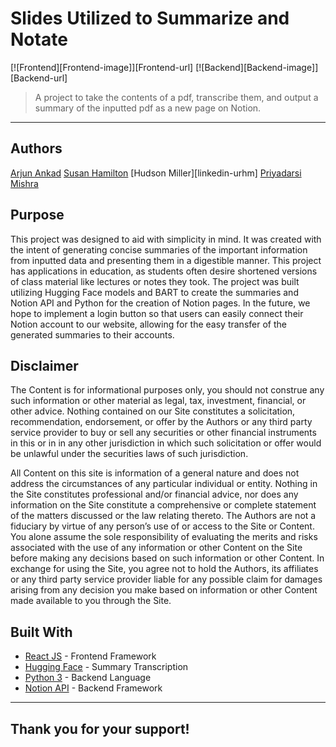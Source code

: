# Slides Utilized to Summarize and Notate
[![Frontend][Frontend-image]][Frontend-url]
[![Backend][Backend-image]][Backend-url]

> A project to take the contents of a pdf, transcribe them, and output a summary of the inputted pdf as a new page on Notion.
---
## Authors

[Arjun Ankad][linkedin-urlar]
[Susan Hamilton][linkedin-urlsh]
[Hudson Miller][linkedin-urhm]
[Priyadarsi Mishra][linkedin-urlp]

## Purpose

This project was designed to aid with simplicity in mind. It was created with the intent of generating concise summaries of the important information from inputted data and presenting them in a digestible manner. This project has applications in education, as students often desire shortened versions of class material like lectures or notes they took. The project was built utilizing Hugging Face models and BART to create the summaries and Notion API and Python for the creation of Notion pages. In the future, we hope to implement a login button so that users can easily connect their Notion account to our website, allowing for the easy transfer of the generated summaries to their accounts.




## Disclaimer
The Content is for informational purposes only, you should not construe any such 
information or other material as legal, tax, investment, financial, or other advice.
Nothing contained on our Site constitutes a solicitation, recommendation, endorsement,
or offer by the Authors or any third party service provider to buy or sell any securities 
or other financial instruments in this or in in any other jurisdiction in which such 
solicitation or offer would be unlawful under the securities laws of such jurisdiction.

All Content on this site is information of a general nature and does not address the circumstances of any particular individual or entity. Nothing in the Site constitutes professional and/or financial advice, nor does any information on the Site constitute a comprehensive or complete statement of the matters discussed or the law relating thereto. 
The Authors are not a fiduciary by virtue of any person’s use of or access to the Site or Content. You alone assume the sole responsibility of evaluating the merits and risks 
associated with the use of any information or other Content on the Site before making any decisions based on such information or other Content. In exchange for using the Site, you 
agree not to hold the Authors, its affiliates or any third party service provider liable for any possible claim for damages arising from any decision you make based on information or 
other Content made available to you through the Site.




## Built With

* [React JS](https://react.dev/) - Frontend Framework
* [Hugging Face](https://huggingface.co/) - Summary Transcription
* [Python 3](https://www.python.org/) - Backend Language
* [Notion API](https://developers.notion.com/) - Backend Framework


---

## Thank you for your support!


<!-- Markdown link & img dfn's -->

[repository-url]: https://github.com/priyadarsimishra/QuantFrog

[cloud-provider-url]: https://wbshopping.herokuapp.com

[linkedin-urlsh]: www.linkedin.com/in/susan-hamilton-62191222b
[linkedin-urlp]: https://www.linkedin.com/in/priyadarsi-mishra/
[linkedin-urlar]: https://www.linkedin.com/in/arjun-ankad-428b261b8/
[linkedin-urlhm]: (https://github.com/hdsn888)https://github.com/hdsn888
